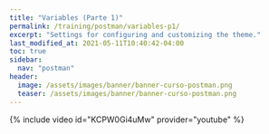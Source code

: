 ```yaml
---
title: "Variables (Parte 1)"
permalink: /training/postman/variables-p1/
excerpt: "Settings for configuring and customizing the theme."
last_modified_at: 2021-05-11T10:40:42-04:00
toc: true
sidebar:
  nav: "postman"
header:
  image: /assets/images/banner/banner-curso-postman.png
  teaser: /assets/images/banner/banner-curso-postman.png
---
```


{% include video id="KCPW0Gi4uMw" provider="youtube" %}
